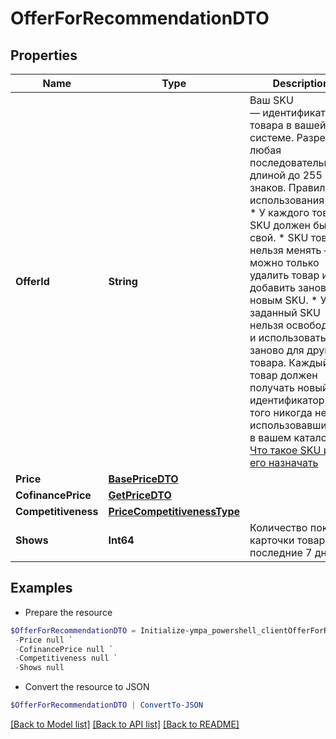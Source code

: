 # OfferForRecommendationDTO
## Properties

Name | Type | Description | Notes
------------ | ------------- | ------------- | -------------
**OfferId** | **String** | Ваш SKU — идентификатор товара в вашей системе.  Разрешена любая последовательность длиной до 255 знаков.  Правила использования SKU:  * У каждого товара SKU должен быть свой.  * SKU товара нельзя менять — можно только удалить товар и добавить заново с новым SKU.  * Уже заданный SKU нельзя освободить и использовать заново для другого товара. Каждый товар должен получать новый идентификатор, до того никогда не использовавшийся в вашем каталоге.  [Что такое SKU и как его назначать](https://yandex.ru/support/marketplace/assortment/add/index.html#fields)  | [optional] 
**Price** | [**BasePriceDTO**](BasePriceDTO.md) |  | [optional] 
**CofinancePrice** | [**GetPriceDTO**](GetPriceDTO.md) |  | [optional] 
**Competitiveness** | [**PriceCompetitivenessType**](PriceCompetitivenessType.md) |  | [optional] 
**Shows** | **Int64** | Количество показов карточки товара за последние 7 дней. | [optional] 

## Examples

- Prepare the resource
```powershell
$OfferForRecommendationDTO = Initialize-ympa_powershell_clientOfferForRecommendationDTO  -OfferId null `
 -Price null `
 -CofinancePrice null `
 -Competitiveness null `
 -Shows null
```

- Convert the resource to JSON
```powershell
$OfferForRecommendationDTO | ConvertTo-JSON
```

[[Back to Model list]](../README.md#documentation-for-models) [[Back to API list]](../README.md#documentation-for-api-endpoints) [[Back to README]](../README.md)

